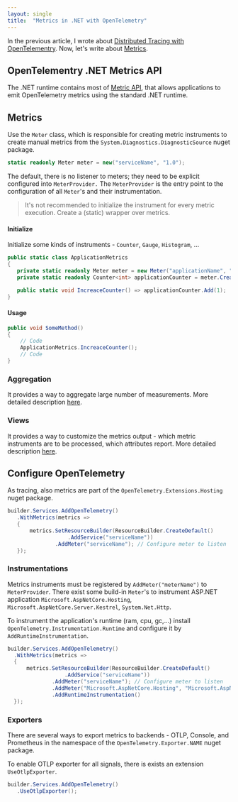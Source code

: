 ```yaml
---
layout: single
title:  "Metrics in .NET with OpenTelemetry"
---
```


In the previous article, I wrote about [Distributed Tracing with OpenTelementry](https://tomasjurasek.github.io/2024/06/06/tracing-open-telemetry-net/). 
Now, let's write about [Metrics](https://opentelemetry.io/docs/specs/otel/metrics/).

## OpenTelementry .NET Metrics API

The .NET runtime contains most of [Metric API](https://opentelemetry.io/docs/specs/otel/metrics/api/), that allows applications to emit OpenTelemetry metrics using the standard .NET runtime.

## Metrics

Use the `Meter` class, which is responsible for creating metric instruments to create manual metrics from the `System.Diagnostics.DiagnosticSource` nuget package.



 ```csharp 
 static readonly Meter meter = new("serviceName", "1.0");
  ```

The default, there is no listener to meters; they need to be explicit configured into `MeterProvider.` The `MeterProvider` is the entry point to the configuration of all `Meter`'s and their instrumentation.

> It's not recommended to initialize the instrument for every metric execution. Create a (static) wrapper over metrics.

#### Initialize
Initialize some kinds of instruments - `Counter`, `Gauge`, `Histogram`, ...

 ```csharp 
public static class ApplicationMetrics
{
    private static readonly Meter meter = new Meter("applicationName", "1.0.0");
    private static readonly Counter<int> applicationCounter = meter.CreateCounter<int>("applicationCounter");

    public static void IncreaceCounter() => applicationCounter.Add(1);
}
  ```
#### Usage
```csharp 
public void SomeMethod()
{
    // Code
    ApplicationMetrics.IncreaceCounter();
    // Code
}
```

### Aggregation
It provides a way to aggregate large number of measurements. More detailed description [here](https://opentelemetry.io/docs/specs/otel/metrics/sdk/#aggregation).

### Views
It provides a way to customize the metrics output - which metric instruments are to be processed, which attributes report. More detailed description [here](https://opentelemetry.io/docs/specs/otel/metrics/sdk/#view-examples).
## Configure OpenTelemetry

As tracing, also metrics are part of the `OpenTelemetry.Extensions.Hosting` nuget package.

 ```csharp
builder.Services.AddOpenTelemetry()
    .WithMetrics(metrics =>
    {
        metrics.SetResourceBuilder(ResourceBuilder.CreateDefault()
                    .AddService("serviceName"))
                .AddMeter("serviceName"); // Configure meter to listen
    });
 ```

### Instrumentations

Metrics instruments must be registered by `AddMeter("meterName")` to `MeterProvider`. There exist some build-in `Meter`'s to instrument ASP.NET application
 `Microsoft.AspNetCore.Hosting`, `Microsoft.AspNetCore.Server.Kestrel`, `System.Net.Http`.

 To instrument the application's runtime (ram, cpu, gc,...) install `OpenTelemetry.Instrumentation.Runtime` and configure it by `AddRuntimeInstrumentation`.

  ```csharp
builder.Services.AddOpenTelemetry()
    .WithMetrics(metrics =>
    {
        metrics.SetResourceBuilder(ResourceBuilder.CreateDefault()
                    .AddService("serviceName"))
                .AddMeter("serviceName"); // Configure meter to listen
                .AddMeter("Microsoft.AspNetCore.Hosting", "Microsoft.AspNetCore.Server.Kestrel", "System.Net.Http");
                .AddRuntimeInstrumentation()
    });
 ```

### Exporters

There are several ways to export metrics to backends - OTLP, Console, and Prometheus in the namespace of the `OpenTelemetry.Exporter.NAME` nuget package.

To enable OTLP exporter for all signals, there is exists an extension `UseOtlpExporter`.

 ```csharp
builder.Services.AddOpenTelemetry()
    .UseOtlpExporter();
 ```